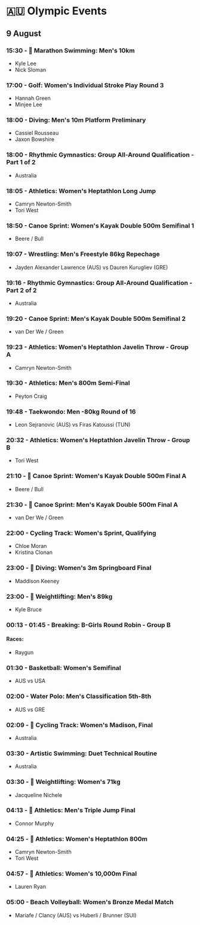 # 🇦🇺 Olympic Events

## 9 August

### 15:30 - 🏅 Marathon Swimming: Men's 10km
* Kyle Lee
* Nick Sloman

### 17:00 - Golf: Women's Individual Stroke Play Round 3
* Hannah Green
* Minjee Lee

### 18:00 - Diving: Men's 10m Platform Preliminary
* Cassiel Rousseau
* Jaxon Bowshire

### 18:00 - Rhythmic Gymnastics: Group All-Around Qualification - Part 1 of 2
* Australia

### 18:05 - Athletics: Women's Heptathlon Long Jump
* Camryn Newton-Smith
* Tori West

### 18:50 - Canoe Sprint: Women's Kayak Double 500m Semifinal 1
* Beere / Bull

### 19:07 - Wrestling: Men's Freestyle 86kg Repechage
* Jayden Alexander Lawrence (AUS) vs Dauren Kurugliev (GRE)

### 19:16 - Rhythmic Gymnastics: Group All-Around Qualification - Part 2 of 2
* Australia

### 19:20 - Canoe Sprint: Men's Kayak Double 500m Semifinal 2
* van Der We / Green

### 19:23 - Athletics: Women's Heptathlon Javelin Throw - Group A
* Camryn Newton-Smith

### 19:30 - Athletics: Men's 800m Semi-Final
* Peyton Craig

### 19:48 - Taekwondo: Men -80kg Round of 16
* Leon Sejranovic (AUS) vs Firas Katoussi (TUN)

### 20:32 - Athletics: Women's Heptathlon Javelin Throw - Group B
* Tori West

### 21:10 - 🏅 Canoe Sprint: Women's Kayak Double 500m Final A
* Beere / Bull

### 21:30 - 🏅 Canoe Sprint: Men's Kayak Double 500m Final A
* van Der We / Green

### 22:00 - Cycling Track: Women's Sprint, Qualifying
* Chloe Moran
* Kristina Clonan

### 23:00 - 🏅 Diving: Women's 3m Springboard Final
* Maddison Keeney

### 23:00 - 🏅 Weightlifting: Men's 89kg
* Kyle Bruce

### 00:13 - 01:45 - Breaking: B-Girls Round Robin - Group B
#### Races: 
* Raygun

### 01:30 - Basketball: Women's Semifinal
* AUS vs USA

### 02:00 - Water Polo: Men's Classification 5th-8th
* AUS vs GRE

### 02:09 - 🏅 Cycling Track: Women's Madison, Final
* Australia

### 03:30 - Artistic Swimming: Duet Technical Routine
* Australia

### 03:30 - 🏅 Weightlifting: Women's 71kg
* Jacqueline Nichele

### 04:13 - 🏅 Athletics: Men's Triple Jump Final
* Connor Murphy

### 04:25 - 🏅 Athletics: Women's Heptathlon 800m
* Camryn Newton-Smith
* Tori West

### 04:57 - 🏅 Athletics: Women's 10,000m Final
* Lauren Ryan

### 05:00 - Beach Volleyball: Women's Bronze Medal Match
* Mariafe / Clancy (AUS) vs Huberli / Brunner (SUI)


